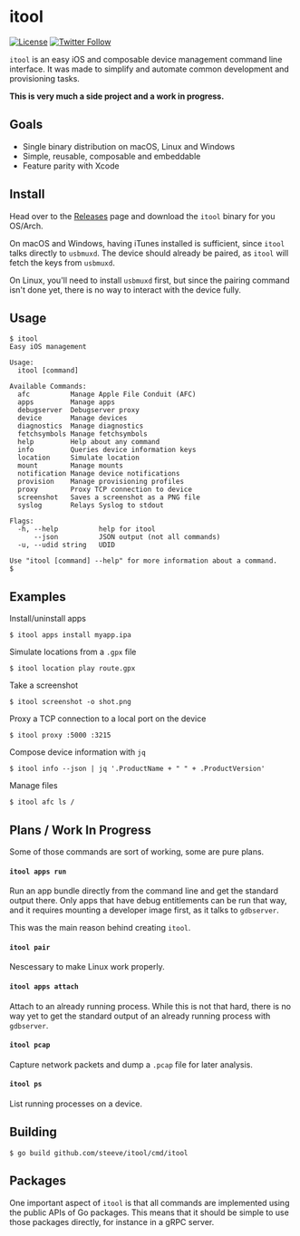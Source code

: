 # itool

[![License](https://img.shields.io/badge/License-Apache%202.0-blue.svg?style=flat)](https://opensource.org/licenses/Apache-2.0)
[![Twitter Follow](https://img.shields.io/twitter/follow/steeve?label=Follow&style=social)](https://twitter.com/steeve)

`itool` is an easy iOS and composable device management command line interface.
It was made to simplify and automate common development and provisioning tasks.

**This is very much a side project and a work in progress.**

## Goals

- Single binary distribution on macOS, Linux and Windows
- Simple, reusable, composable and embeddable
- Feature parity with Xcode

## Install

Head over to the [Releases](https://github.com/steeve/itool/releases) page and
download the `itool` binary for you OS/Arch.

On macOS and Windows, having iTunes installed is sufficient, since `itool` talks
directly to `usbmuxd`. The device should already be paired, as `itool` will
fetch the keys from `usbmuxd`.

On Linux, you'll need to install `usbmuxd` first, but since the pairing command
isn't done yet, there is no way to interact with the device fully.

## Usage
```
$ itool
Easy iOS management

Usage:
  itool [command]

Available Commands:
  afc          Manage Apple File Conduit (AFC)
  apps         Manage apps
  debugserver  Debugserver proxy
  device       Manage devices
  diagnostics  Manage diagnostics
  fetchsymbols Manage fetchsymbols
  help         Help about any command
  info         Queries device information keys
  location     Simulate location
  mount        Manage mounts
  notification Manage device notifications
  provision    Manage provisioning profiles
  proxy        Proxy TCP connection to device
  screenshot   Saves a screenshot as a PNG file
  syslog       Relays Syslog to stdout

Flags:
  -h, --help          help for itool
      --json          JSON output (not all commands)
  -u, --udid string   UDID

Use "itool [command] --help" for more information about a command.
$
```

## Examples

Install/uninstall apps
```
$ itool apps install myapp.ipa
```

Simulate locations from a `.gpx` file
```
$ itool location play route.gpx
```

Take a screenshot
```
$ itool screenshot -o shot.png
```

Proxy a TCP connection to a local port on the device
```
$ itool proxy :5000 :3215
```

Compose device information with `jq`
```
$ itool info --json | jq '.ProductName + " " + .ProductVersion'
```

Manage files
```
$ itool afc ls /
```

## Plans / Work In Progress

Some of those commands are sort of working, some are pure plans.

#### `itool apps run`

Run an app bundle directly from the command line and get the standard output
there. Only apps that have debug entitlements can be run that way, and
it requires mounting a developer image first, as it talks to `gdbserver`.

This was the main reason behind creating `itool`.

#### `itool pair`

Nescessary to make Linux work properly.

#### `itool apps attach`

Attach to an already running process. While this is not that hard, there is
no way yet to get the standard output of an already running process with
`gdbserver`.

#### `itool pcap`

Capture network packets and dump a `.pcap` file for later analysis.

#### `itool ps`

List running processes on a device.

## Building

```
$ go build github.com/steeve/itool/cmd/itool
```

## Packages

One important aspect of `itool` is that all commands are implemented using the
public APIs of Go packages. This means that it should be simple to use those
packages directly, for instance in a gRPC server.
